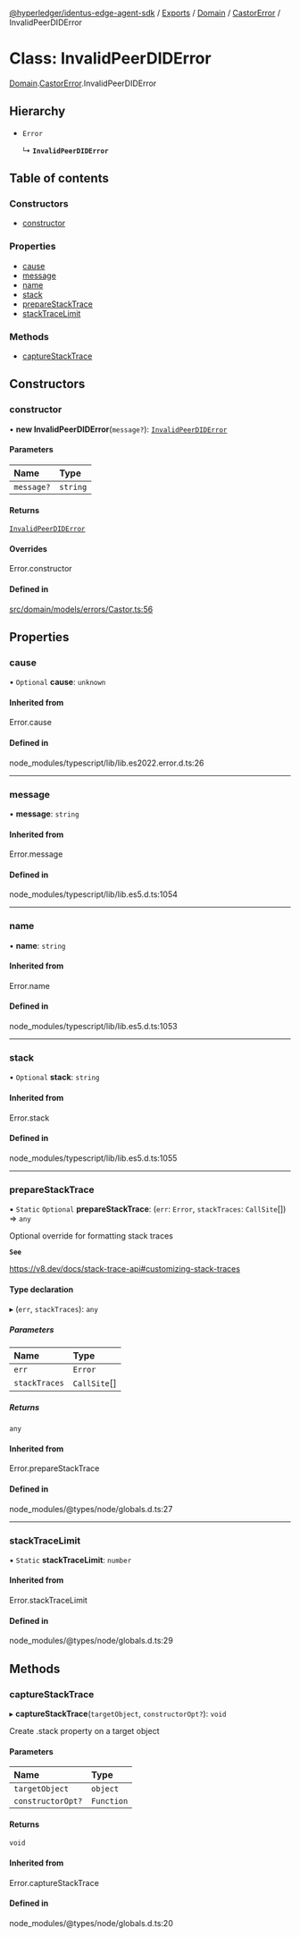 [@hyperledger/identus-edge-agent-sdk](../README.md) / [Exports](../modules.md) / [Domain](../modules/Domain.md) / [CastorError](../modules/Domain.CastorError.md) / InvalidPeerDIDError

# Class: InvalidPeerDIDError

[Domain](../modules/Domain.md).[CastorError](../modules/Domain.CastorError.md).InvalidPeerDIDError

## Hierarchy

- `Error`

  ↳ **`InvalidPeerDIDError`**

## Table of contents

### Constructors

- [constructor](Domain.CastorError.InvalidPeerDIDError.md#constructor)

### Properties

- [cause](Domain.CastorError.InvalidPeerDIDError.md#cause)
- [message](Domain.CastorError.InvalidPeerDIDError.md#message)
- [name](Domain.CastorError.InvalidPeerDIDError.md#name)
- [stack](Domain.CastorError.InvalidPeerDIDError.md#stack)
- [prepareStackTrace](Domain.CastorError.InvalidPeerDIDError.md#preparestacktrace)
- [stackTraceLimit](Domain.CastorError.InvalidPeerDIDError.md#stacktracelimit)

### Methods

- [captureStackTrace](Domain.CastorError.InvalidPeerDIDError.md#capturestacktrace)

## Constructors

### constructor

• **new InvalidPeerDIDError**(`message?`): [`InvalidPeerDIDError`](Domain.CastorError.InvalidPeerDIDError.md)

#### Parameters

| Name | Type |
| :------ | :------ |
| `message?` | `string` |

#### Returns

[`InvalidPeerDIDError`](Domain.CastorError.InvalidPeerDIDError.md)

#### Overrides

Error.constructor

#### Defined in

[src/domain/models/errors/Castor.ts:56](https://github.com/hyperledger-identus/sdk-ts/blob/bc699428ddd8313d8025ef810d8e7784a65f26cc/src/domain/models/errors/Castor.ts#L56)

## Properties

### cause

• `Optional` **cause**: `unknown`

#### Inherited from

Error.cause

#### Defined in

node_modules/typescript/lib/lib.es2022.error.d.ts:26

___

### message

• **message**: `string`

#### Inherited from

Error.message

#### Defined in

node_modules/typescript/lib/lib.es5.d.ts:1054

___

### name

• **name**: `string`

#### Inherited from

Error.name

#### Defined in

node_modules/typescript/lib/lib.es5.d.ts:1053

___

### stack

• `Optional` **stack**: `string`

#### Inherited from

Error.stack

#### Defined in

node_modules/typescript/lib/lib.es5.d.ts:1055

___

### prepareStackTrace

▪ `Static` `Optional` **prepareStackTrace**: (`err`: `Error`, `stackTraces`: `CallSite`[]) => `any`

Optional override for formatting stack traces

**`See`**

https://v8.dev/docs/stack-trace-api#customizing-stack-traces

#### Type declaration

▸ (`err`, `stackTraces`): `any`

##### Parameters

| Name | Type |
| :------ | :------ |
| `err` | `Error` |
| `stackTraces` | `CallSite`[] |

##### Returns

`any`

#### Inherited from

Error.prepareStackTrace

#### Defined in

node_modules/@types/node/globals.d.ts:27

___

### stackTraceLimit

▪ `Static` **stackTraceLimit**: `number`

#### Inherited from

Error.stackTraceLimit

#### Defined in

node_modules/@types/node/globals.d.ts:29

## Methods

### captureStackTrace

▸ **captureStackTrace**(`targetObject`, `constructorOpt?`): `void`

Create .stack property on a target object

#### Parameters

| Name | Type |
| :------ | :------ |
| `targetObject` | `object` |
| `constructorOpt?` | `Function` |

#### Returns

`void`

#### Inherited from

Error.captureStackTrace

#### Defined in

node_modules/@types/node/globals.d.ts:20
